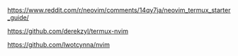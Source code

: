 
https://www.reddit.com/r/neovim/comments/14qy7ja/neovim_termux_starter_guide/

https://github.com/derekzyl/termux-nvim

https://github.com/lwotcynna/nvim